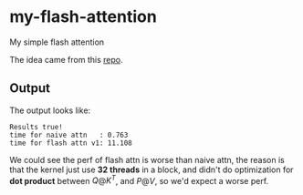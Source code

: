 # my-flash-attention
My simple flash attention

The idea came from this [repo](https://github.com/tspeterkim/flash-attention-minimal).

## Output
The output looks like:
```
Results true!
time for naive attn   : 0.763
time for flash attn v1: 11.108
```

We could see the perf of flash attn is worse than naive attn, the reason is that the kernel just use **32 threads** in a block, and didn't do optimization for **dot product** between $Q@K^T$, and $P@V$, so we'd expect a worse perf.